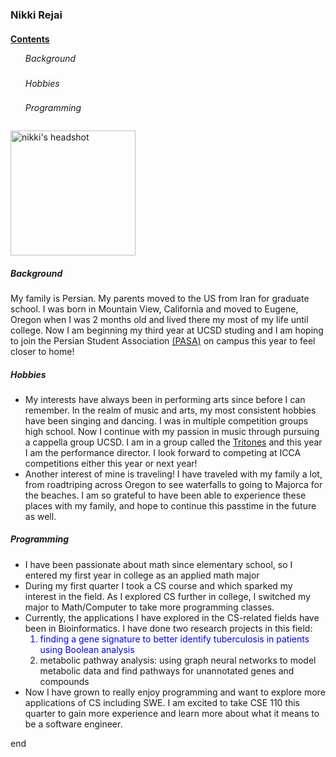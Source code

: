<!-- quoting text -->
<!-- quoting code -->
<!-- external links -->
<!-- relative links -->
<!-- task lists -->

<html>
<body>
	<!-- headings -->
	<h3 >Nikki Rejai  </h3>
	<!-- section links -->
	<h4><u> Contents </u></h4>
		<!-- styling text -->
		<span style="line-height:0.5">
		<ul> 
			<h6> Background </h6>
			<h6> Hobbies </h6>
  			<h6> Programming </h6>
		</ul>
		</span>
	<!-- image -->
	<!-- <img src="pictures/DSC08971copy2.jpg" alt="nikki headshot" width=200px height=auto;> -->
	<picture>
  		<img alt="nikki's headshot" src="pictures/DSC08971copy2.jpg" width=200px height=auto>
	</picture>
	<h5> Background </h5>
		<p> My family is Persian. My parents moved to the US from Iran for graduate school. I was born in Mountain View, California and moved to Eugene, Oregon when I was 2 months old and lived there my most of my life until college. Now I am beginning my third year at UCSD studing and I am hoping to join the Persian Student Association  <a href="https://www.iranianstudentsca.org/iranian-student-organizations">(PASA)</a> <!-- external link --> on campus this year to feel closer to home!
	<h5> Hobbies </h5>
		<ul> 
			<li> My interests have always been in performing arts since before I can remember. In the realm of music and arts, my most consistent hobbies have been singing and dancing. I was in multiple competition groups high school. Now I continue with my passion in music through pursuing a cappella group UCSD. I am in a group called the <a href="https://www.tritones.ucsd.edu">Tritones</a> <!-- external link --> and this year I am the performance director. I look forward to competing at ICCA competitions either this year or next year! </li>
			<li> Another interest of mine is traveling! I have traveled with my family a lot, from roadtriping across Oregon to see waterfalls to going to Majorca for the beaches. I am so grateful to have been able to experience these places with my family, and hope to continue this passtime in the future as well. </li>
		</ul>
	<h5> Programming </h5>
	<!-- unordered list -->
		<ul><li> I have been passionate about math since elementary school, so I entered my first year in college as an applied math major </li>
  			<li> During my first quarter I took a CS course and which sparked my interest in the field. As I  explored CS further in college, I switched my major to Math/Computer to take more programming classes.</li>
			<li> Currently, the applications I have explored in the CS-related fields have been in Bioinformatics. I have done two research projects in this field:
			<!-- ordered list -->
				<ol>
					<span style="color:blue"> <li> finding a gene signature to better identify tuberculosis in patients using Boolean analysis </li> </span>
					<li> metabolic pathway analysis: using graph neural networks to model metabolic data and find pathways for unannotated genes and compounds </li>
   				</ol>  
  			<li> Now I have grown to really enjoy programming and want to explore more applications of CS including SWE. I am excited to take CSE 110 this quarter to gain more experience and learn more about what it means to be a software engineer.</li></ul>
end
</body>
</html>

